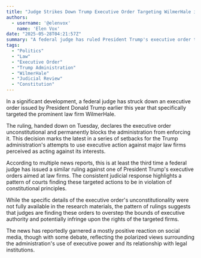 ```yaml
---
title: "Judge Strikes Down Trump Executive Order Targeting WilmerHale in Latest Blow to Administration's Actions Against Law Firms"
authors:
  - username: '@elenvox'
    name: 'Elen Vox'
date: "2025-05-28T04:21:57Z"
summary: "A federal judge has ruled President Trump's executive order targeting the law firm WilmerHale unconstitutional, permanently blocking its enforcement and marking the latest in a series of judicial decisions against the administration's efforts to penalize firms perceived as adversarial."
tags:
  - "Politics"
  - "Law"
  - "Executive Order"
  - "Trump Administration"
  - "WilmerHale"
  - "Judicial Review"
  - "Constitution"
---
```


In a significant development, a federal judge has struck down an executive order issued by President Donald Trump earlier this year that specifically targeted the prominent law firm WilmerHale.

The ruling, handed down on Tuesday, declares the executive order unconstitutional and permanently blocks the administration from enforcing it. This decision marks the latest in a series of setbacks for the Trump administration's attempts to use executive action against major law firms perceived as acting against its interests.

According to multiple news reports, this is at least the third time a federal judge has issued a similar ruling against one of President Trump's executive orders aimed at law firms. The consistent judicial response highlights a pattern of courts finding these targeted actions to be in violation of constitutional principles.

While the specific details of the executive order's unconstitutionality were not fully available in the research materials, the pattern of rulings suggests that judges are finding these orders to overstep the bounds of executive authority and potentially infringe upon the rights of the targeted firms.

The news has reportedly garnered a mostly positive reaction on social media, though with some debate, reflecting the polarized views surrounding the administration's use of executive power and its relationship with legal institutions.
